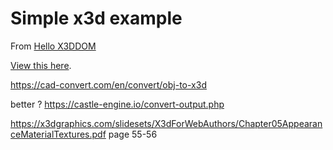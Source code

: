 # Simple x3d example

From [Hello X3DDOM](https://doc.x3dom.org/tutorials/basics/hello/)

[View this here](https://daveeveritt.github.io/x3d-example/).

https://cad-convert.com/en/convert/obj-to-x3d

better ?
https://castle-engine.io/convert-output.php


https://x3dgraphics.com/slidesets/X3dForWebAuthors/Chapter05AppearanceMaterialTextures.pdf 
page 55-56